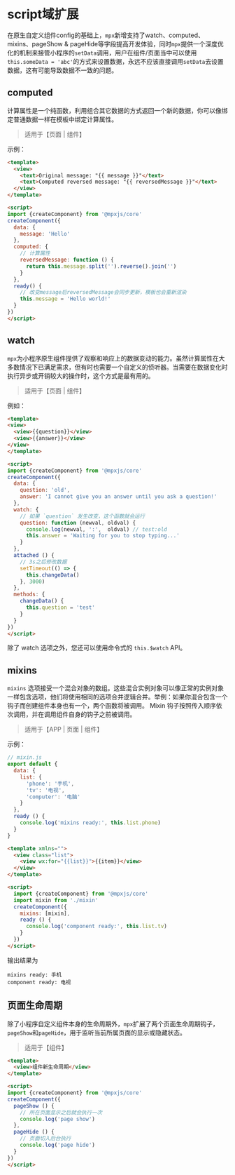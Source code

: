 # script域扩展

在原生自定义组件config的基础上，`mpx`新增支持了watch、computed、mixins、pageShow & pageHide等字段提高开发体验，同时`mpx`提供一个深度优化的机制来接管小程序的`setData`调用，用户在组件/页面当中可以使用`this.someData = 'abc'`的方式来设置数据，永远不应该直接调用`setData`去设置数据，这有可能导致数据不一致的问题。

## computed

计算属性是一个纯函数，利用组合其它数据的方式返回一个新的数据，你可以像绑定普通数据一样在模板中绑定计算属性。

> 适用于【页面 | 组件】

示例：

```html
<template>
  <view>
    <text>Original message: "{{ message }}"</text>
    <text>Computed reversed message: "{{ reversedMessage }}"</text>
  </view>
</template>

<script>
import {createComponent} from '@mpxjs/core'
createComponent({
  data: {
    message: 'Hello'
  },
  computed: {
    // 计算属性
    reversedMessage: function () {
      return this.message.split('').reverse().join('')
    }
  },
  ready() {
    // 改变message后reversedMessage会同步更新，模板也会重新渲染
    this.message = 'Hello world!'
  }
})
</script>
```

## watch

`mpx`为小程序原生组件提供了观察和响应上的数据变动的能力。虽然计算属性在大多数情况下已满足需求，但有时也需要一个自定义的侦听器。当需要在数据变化时执行异步或开销较大的操作时，这个方式是最有用的。

> 适用于【页面 | 组件】

例如：

```html
<template>
<view>
  <view>{{question}}</view>
  <view>{{answer}}</view>
</view>
</template>

<script>
import {createComponent} from '@mpxjs/core'
createComponent({
  data: {
    question: 'old',
    answer: 'I cannot give you an answer until you ask a question!'
  },
  watch: {
    // 如果 `question` 发生改变，这个函数就会运行
    question: function (newval, oldval) {
      console.log(newval, ':',  oldval) // test:old
      this.answer = 'Waiting for you to stop typing...'
    }
  },
  attached () {
    // 3s之后修改数据
    setTimeout(() => {
      this.changeData()
    }, 3000)
  },
  methods: {
    changeData() {
      this.question = 'test'
    }
  }
})
</script>
```

除了 watch 选项之外，您还可以使用命令式的 `this.$watch` API。

## mixins

`mixins` 选项接受一个混合对象的数组。这些混合实例对象可以像正常的实例对象一样包含选项，他们将使用相同的选项合并逻辑合并。举例：如果你混合包含一个钩子而创建组件本身也有一个，两个函数将被调用。
Mixin 钩子按照传入顺序依次调用，并在调用组件自身的钩子之前被调用。

> 适用于【APP | 页面 | 组件】

示例：

```js
// mixin.js
export default {
  data: {
    list: {
      'phone': '手机',
      'tv': '电视',
      'computer': '电脑'
    }
  },
  ready () {
    console.log('mixins ready:', this.list.phone)
  }
}
```

```html
<template xmlns="">
  <view class="list">
    <view wx:for="{{list}}">{{item}}</view>
  </view>
</template>

<script>
  import {createComponent} from '@mpxjs/core'
  import mixin from './mixin'
  createComponent({
    mixins: [mixin],
    ready () {
      console.log('component ready:', this.list.tv)
    }
  })
</script>
```

输出结果为  
```
mixins ready: 手机 
component ready: 电视
```


## 页面生命周期

除了小程序自定义组件本身的生命周期外，`mpx`扩展了两个页面生命周期钩子，`pageShow`和`pageHide`，用于监听当前所属页面的显示或隐藏状态。

> 适用于【组件】

```html
<template>
  <view>组件新生命周期</view>
</template>

<script>
import {createComponent} from '@mpxjs/core'
createComponent({
  pageShow () {
    // 所在页面显示之后就会执行一次
    console.log('page show')
  },
  pageHide () {
    // 页面切入后台执行
    console.log('page hide')
  }
})
</script>
```

